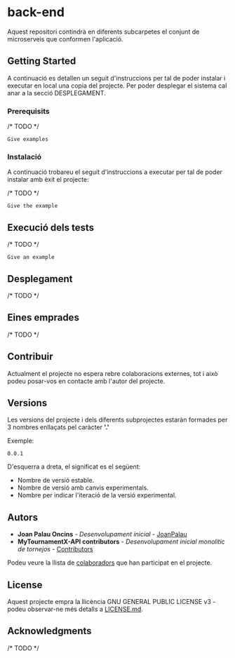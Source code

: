 # back-end

Aquest repositori contindrà en diferents subcarpetes el conjunt de microserveis que conformen l'aplicació.

## Getting Started

A continuació es detallen un seguit d'instruccions per tal de poder instalar i executar en local una copia del projecte. Per poder desplegar el sistema cal anar a la secció DESPLEGAMENT.

### Prerequisits

/* TODO */

```
Give examples
```

### Instalació

A continuació trobareu el seguit d'instruccions a executar per tal de poder instalar amb èxit el projecte:

/* TODO */
```
Give the example
```

## Execució dels tests

/* TODO */
```
Give an example
```

## Desplegament

/* TODO */

## Eines emprades

/* TODO */

## Contribuir

Actualment el projecte no espera rebre colaboracions externes, tot i això podeu posar-vos en contacte amb l'autor del projecte.

## Versions

Les versions del projecte i dels diferents subprojectes estaràn formades per 3 nombres enllaçats pel caràcter **'.'**

Exemple:
```
0.0.1
```

D'esquerra a dreta, el significat es el següent:

- Nombre de versió estable.
- Nombre de versió amb canvis experimentals.
- Nombre per indicar l'iteració de la versió experimental.

## Autors

* **Joan Palau Oncins** - *Desenvolupament inicial* - [JoanPalau](https://github.com/JoanPalau)
* **MyTournamentX-API contributors** - *Desenvolupament inicial monolític de tornejos* - [Contributors](https://github.com/UdL-EPS-SoftArch/MyTournamentX-API/graphs/contributors)

Podeu veure la llista de [colaboradors](https://github.com/TFG-informatica19-20/back-end-microservices/graphs/contributors) que han participat en el projecte.

## License

Aquest projecte empra la llicència GNU GENERAL PUBLIC LICENSE v3 - podeu observar-ne més detalls a [LICENSE.md](LICENSE.md).

## Acknowledgments

/* TODO */
